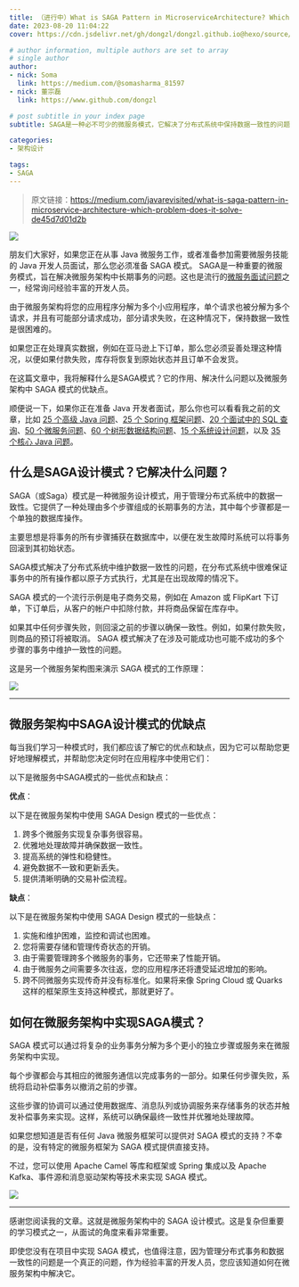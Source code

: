 ```yaml
---
title: （进行中）What is SAGA Pattern in MicroserviceArchitecture? Which Problem does it solve?
date: 2023-08-20 11:04:22
cover: https://cdn.jsdelivr.net/gh/dongzl/dongzl.github.io@hexo/source/images/cover/saga_pattern.png

# author information, multiple authors are set to array
# single author
author:
- nick: Soma
  link: https://medium.com/@somasharma_81597
- nick: 董宗磊
  link: https://www.github.com/dongzl

# post subtitle in your index page
subtitle: SAGA是一种必不可少的微服务模式，它解决了分布式系统中保持数据一致性的问题

categories:
- 架构设计

tags:
- SAGA
---
```


> 原文链接：https://medium.com/javarevisited/what-is-saga-pattern-in-microservice-architecture-which-problem-does-it-solve-de45d7d01d2b

<img src="https://cdn.jsdelivr.net/gh/dongzl/dongzl.github.io@hexo/source/images/2023/22-What-SAGA-Pattern-Microservice-Architecture/01.webp"/>

朋友们大家好，如果您正在从事 Java 微服务工作，或者准备参加需要微服务技能的 Java 开发人员面试，那么您必须准备 SAGA 模式。 SAGA是一种重要的微服务模式，旨在解决微服务架构中长期事务的问题。这也是流行的[微服务面试问题](https://medium.com/javarevisited/50-microservices-interview-questions-for-java-programmers-70a4a68c4349)之一，经常询问经验丰富的开发人员。

由于微服务架构将您的应用程序分解为多个小应用程序，单个请求也被分解为多个请求，并且有可能部分请求成功，部分请求失败，在这种情况下，保持数据一致性是很困难的。

如果您正在处理真实数据，例如在亚马逊上下订单，那么您必须妥善处理这种情况，以便如果付款失败，库存将恢复到原始状态并且订单不会发货。

在这篇文章中，我将解释什么是SAGA模式？它的作用、解决什么问题以及微服务架构中 SAGA 模式的优缺点。

顺便说一下，如果你正在准备 Java 开发者面试，那么你也可以看看我之前的文章，比如 [25 个高级 Java 问题](https://medium.com/javarevisited/200-coursera-plus-discount-and-best-new-year-deals-for-developers-in-2023-eb2b682575)、[25 个 Spring 框架问题](https://medium.com/javarevisited/25-spring-framework-interview-questions-for-1-to-3-years-experienced-java-programmers-567f268ed897)、[20 个面试中的 SQL 查询](https://medium.com/javarevisited/20-sql-queries-for-programming-interviews-a7b5a7ea8144)、[50 个微服务问题](https://medium.com/javarevisited/50-microservices-interview-questions-for-java-programmers-70a4a68c4349)、[60 个树形数据结构问题](https://medium.com/javarevisited/top-60-tree-data-structure-coding-interview-questions-every-programmer-should-solve-89c4dbda7c5a)、[15 个系统设计问题](https://medium.com/javarevisited/7-system-design-problems-to-crack-software-engineering-interviews-in-2023-13a518467c3e)，以及 [35 个核心 Java 问题](https://medium.com/javarevisited/top-10-java-interview-questions-for-3-to-4-years-experienced-programmers-c4bf6d8b5e7b)。

## 什么是SAGA设计模式？它解决什么问题？

SAGA（或Saga）模式是一种微服务设计模式，用于管理分布式系统中的数据一致性。它提供了一种处理由多个步骤组成的长期事务的方法，其中每个步骤都是一个单独的数据库操作。

主要思想是将事务的所有步骤捕获在数据库中，以便在发生故障时系统可以将事务回滚到其初始状态。

SAGA模式解决了分布式系统中维护数据一致性的问题，在分布式系统中很难保证事务中的所有操作都以原子方式执行，尤其是在出现故障的情况下。

SAGA 模式的一个流行示例是电子商务交易，例如在 Amazon 或 FlipKart 下订单，下订单后，从客户的帐户中扣除付款，并将商品保留在库存中。

如果其中任何步骤失败，则回滚之前的步骤以确保一致性。例如，如果付款失败，则商品的预订将被取消。 SAGA 模式解决了在涉及可能成功也可能不成功的多个步骤的事务中维护一致性的问题。

这是另一个微服务架构图来演示 SAGA 模式的工作原理：

<img src="https://cdn.jsdelivr.net/gh/dongzl/dongzl.github.io@hexo/source/images/2023/22-What-SAGA-Pattern-Microservice-Architecture/02.jpeg"/>

<hr />

## 微服务架构中SAGA设计模式的优缺点

每当我们学习一种模式时，我们都应该了解它的优点和缺点，因为它可以帮助您更好地理解模式，并帮助您决定何时在应用程序中使用它们：

以下是微服务中SAGA模式的一些优点和缺点：

**优点**：

以下是在微服务架构中使用 SAGA Design 模式的一些优点：

1. 跨多个微服务实现复杂事务很容易。
2. 优雅地处理故障并确保数据一致性。
3. 提高系统的弹性和稳健性。
4. 避免数据不一致和更新丢失。
5. 提供清晰明确的交易补偿流程。

**缺点**：

以下是在微服务架构中使用 SAGA Design 模式的一些缺点：

1. 实施和维护困难，监控和调试也困难。
2. 您将需要存储和管理传奇状态的开销。
3. 由于需要管理跨多个微服务的事务，它还带来了性能开销。
4. 由于微服务之间需要多次往返，您的应用程序还将遭受延迟增加的影响。
5. 跨不同微服务实现传奇并没有标准化。如果将来像 Spring Cloud 或 Quarks 这样的框架原生支持这种模式，那就更好了。

## 如何在微服务架构中实现SAGA模式？

SAGA 模式可以通过将复杂的业务事务分解为多个更小的独立步骤或服务来在微服务架构中实现。

每个步骤都会与其相应的微服务通信以完成事务的一部分。如果任何步骤失败，系统将启动补偿事务以撤消之前的步骤。

这些步骤的协调可以通过使用数据库、消息队列或协调服务来存储事务的状态并触发补偿事务来实现。这样，系统可以确保最终一致性并优雅地处理故障。

如果您想知道是否有任何 Java 微服务框架可以提供对 SAGA 模式的支持？不幸的是，没有特定的微服务框架为 SAGA 模式提供直接支持。

不过，您可以使用 Apache Camel 等库和框架或 Spring 集成以及 Apache Kafka、事件源和消息驱动架构等技术来实现 SAGA 模式。

<img src="https://cdn.jsdelivr.net/gh/dongzl/dongzl.github.io@hexo/source/images/2023/22-What-SAGA-Pattern-Microservice-Architecture/03.webp"/>

<hr />

感谢您阅读我的文章。这就是微服务架构中的 SAGA 设计模式。这是复杂但重要的学习模式之一，从面试的角度来看非常重要。

即使您没有在项目中实现 SAGA 模式，也值得注意，因为管理分布式事务和数据一致性的问题是一个真正的问题，作为经验丰富的开发人员，您应该知道如何在微服务架构中解决它。